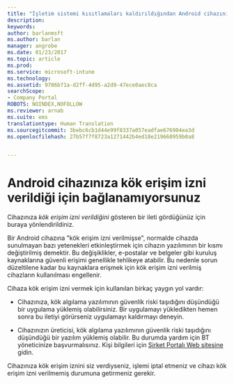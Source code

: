 ```yaml
---
title: "İşletim sistemi kısıtlamaları kaldırıldığından Android cihazınız bağlanamıyor"
description: 
keywords: 
author: barlanmsft
ms.author: barlan
manager: angrobe
ms.date: 01/23/2017
ms.topic: article
ms.prod: 
ms.service: microsoft-intune
ms.technology: 
ms.assetid: 9786b71a-d2ff-4d95-a2d9-47ece0aec8ca
searchScope:
- Company Portal
ROBOTS: NOINDEX,NOFOLLOW
ms.reviewer: arnab
ms.suite: ems
translationtype: Human Translation
ms.sourcegitcommit: 3bebc6cb1d44e99f8337a057eadfae676904ea3d
ms.openlocfilehash: 27b57f7f8723a1271442b4ed18e219660959b0a8


---
```


# <a name="your-android-device-is-rooted-so-you-cant-connect"></a>Android cihazınıza kök erişim izni verildiği için bağlanamıyorsunuz

Cihazınıza _kök erişim izni verildiğini_ gösteren bir ileti gördüğünüz için buraya yönlendirildiniz.

Bir Android cihazına "kök erişim izni verilmişse", normalde cihazda sunulmayan bazı yetenekleri etkinleştirmek için cihazın yazılımının bir kısmı değiştirilmiş demektir. Bu değişiklikler, e-postalar ve belgeler gibi kuruluş kaynaklarına güvenli erişimi genellikle tehlikeye atabilir. Bu nedenle sorun düzeltilene kadar bu kaynaklara erişmek için kök erişim izni verilmiş cihazların kullanılması engellenir.  

Cihaza kök erişim izni vermek için kullanılan birkaç yaygın yol vardır:

- Cihazınıza, kök algılama yazılımının güvenlik riski taşıdığını düşündüğü bir uygulama yüklemiş olabilirsiniz. Bir uygulamayı yükledikten hemen sonra bu iletiyi görürseniz uygulamayı kaldırmayı deneyin.

- Cihazınızın üreticisi, kök algılama yazılımının güvenlik riski taşıdığını düşündüğü bir yazılım yüklemiş olabilir. Bu durumda yardım için BT yöneticinize başvurmalısınız. Kişi bilgileri için [Şirket Portalı Web sitesine](http://portal.manage.microsoft.com) gidin.

Cihazınıza kök erişim iznini siz verdiyseniz, işlemi iptal etmeniz ve cihazı kök erişim izni verilmemiş durumuna getirmeniz gerekir.



<!--HONumber=Jan17_HO4-->


